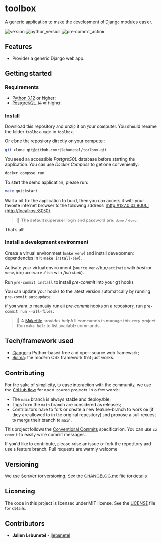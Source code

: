 # toolbox
A generic application to make the development of Django modules easier.

![version](https://img.shields.io/badge/version-1.0.0-blue)
![python_version](https://img.shields.io/badge/python-3.12-blue)
![pre-commit_action](https://github.com/jlebunetel/toolbox/actions/workflows/pre-commit.yml/badge.svg)

## Features

- Provides a generic Django web app.

## Getting started

### Requirements

- [Python 3.12](https://www.python.org/) or higher;
- [PostgreSQL 14](https://www.postgresql.org/) or higher.

### Install

Download this repository and unzip it on your computer. You should rename the folder `toolbox-main` in `toolbox`.

Or clone the repository directly on your computer:

```bash
git clone git@github.com:jlebunetel/toolbox.git
```

You need an accessible _PostgreSQL_ database before starting the application. You can use _Docker Compose_ to get one conveniently:

```bash
docker compose run
```

To start the demo application, please run:

```bash
make quickstart
```

Wait a bit for the application to build, then you can access it with your favorite internet browser to the following address: [http://127.0.0.1:8000](http://localhost:8080).

> :memo: The default superuser login and password are: `demo` / `demo`.

That's all!

### Install a development environment

Create a virtual environment (`make venv`) and install development dependencies in it (`make install-dev`).

Activate your virtual environment (`source venv/bin/activate` with _bash_ or `. venv/bin/activate.fish` with _fish shell_).

Run `pre-commit install` to install _pre-commit_ into your git hooks.

You can update your hooks to the latest version automatically by running `pre-commit autoupdate`.

If you want to manually run all _pre-commit_ hooks on a repository, run `pre-commit run --all-files`.

> :memo: A [Makefile](Makefile) provides helpfull commands to manage this very project. Run `make help` to list available commands.

## Tech/framework used

- [Django](https://www.djangoproject.com/): a Python-based free and open-source web framework;
- [Bulma](https://bulma.io/): the modern CSS framework that just works.

## Contributing

For the sake of simplicity, to ease interaction with the community, we use the [GitHub flow](https://guides.github.com/introduction/flow/index.html) for open-source projects. In a few words:
- The `main` branch is always stable and deployable;
- Tags from the `main` branch are considered as releases;
- Contributors have to fork or create a new feature-branch to work on (if they are allowed to in the original repository) and propose a pull request to merge their branch to `main`.

This project follows the [Conventional Commits](https://www.conventionalcommits.org/en/v1.0.0/) specification. You can use `cz commit` to easily write commit messages.

If you'd like to contribute, please raise an issue or fork the repository and use a feature branch. Pull requests are warmly welcome!

## Versioning

We use [SemVer](http://semver.org/) for versioning. See the [CHANGELOG.md](CHANGELOG.md) file for details.

## Licensing

The code in this project is licensed under MIT license. See the [LICENSE](LICENSE) file for details.


## Contributors

- __Julien Lebunetel__ - [jlebunetel](https://github.com/jlebunetel)
